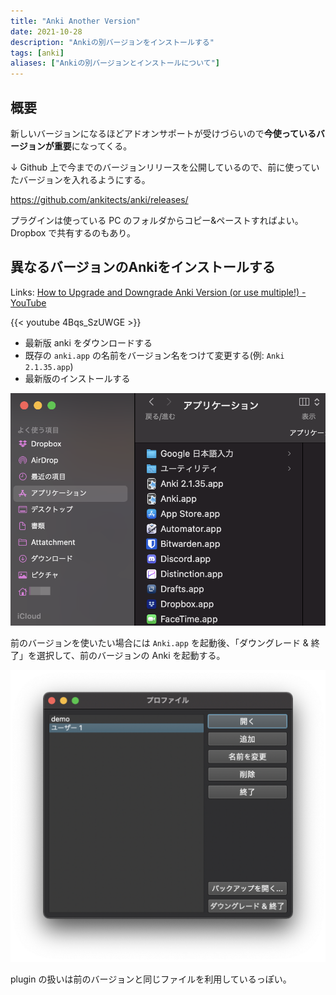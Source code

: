 ```yaml
---
title: "Anki Another Version"
date: 2021-10-28
description: "Ankiの別バージョンをインストールする"
tags: [anki]
aliases: ["Ankiの別バージョンとインストールについて"]
---
```


## 概要

新しいバージョンになるほどアドオンサポートが受けづらいので**今使っているバージョンが重要**になってくる。

↓ Github 上で今までのバージョンリリースを公開しているので、前に使っていたバージョンを入れるようにする。

https://github.com/ankitects/anki/releases/

プラグインは使っている PC のフォルダからコピー&ペーストすればよい。Dropbox で共有するのもあり。

## 異なるバージョンのAnkiをインストールする

Links: [How to Upgrade and Downgrade Anki Version (or use multiple!) - YouTube](https://www.youtube.com/watch?v=4Bqs_SzUWGE&ab_channel=TheAnKing)

{{< youtube 4Bqs_SzUWGE >}}

- 最新版 anki をダウンロードする
- 既存の `anki.app` の名前をバージョン名をつけて変更する(例: `Anki 2.1.35.app`)
- 最新版のインストールする

![img1](data/img_anki-another-versions.png)

前のバージョンを使いたい場合には `Anki.app` を起動後、「ダウングレード & 終了」を選択して、前のバージョンの Anki を起動する。

![img2](data/img_anki-downgrade-quit.png)

plugin の扱いは前のバージョンと同じファイルを利用しているっぽい。